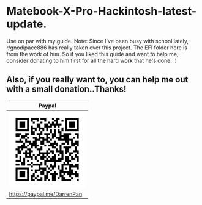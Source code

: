 # Matebook-X-Pro-Hackintosh-latest-update.
Use on par with my guide. Note: Since I've been busy with school lately, r/gnodipacc886 has really taken over this project. The EFI folder here is from the work of him. So if you liked this guide and want to help me, consider donating to him first for all the hard work that he's done. :)

## Also, if you really want to, you can help me out with a small donation..Thanks!
| Paypal | 
| ------------- | 
| ![Preview](https://github.com/Darrenpan20/Matebook-X-Pro-Mojave-hackintosh-/blob/master/paypal.jpg) |
| https://paypal.me/DarrenPan |
